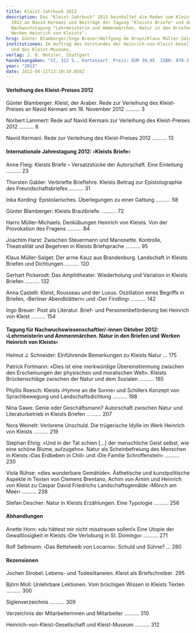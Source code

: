 ```yaml
---
title: Kleist-Jahrbuch 2013
description: Das "Kleist-Jahrbuch" 2013 beinhaltet die Reden zum Kleist-Preis
  2012 an Navid Kermani und Beiträge der Tagung "Kleists Briefe" und der
  Nachwuchstagung "Lehrmeisterin und Ammenmärchen. Natur in den Briefen und
  Werken Heinrich von Kleists".
hrsg: Günter Blamberger/Ingo Breuer/Wolfgang de Bruyn/Klaus Müller-Salget (Hrsg.)
institutionen: Im Auftrag des Vorstandes der Heinrich-von-Kleist-Gesellschaft
  und des Kleist-Museums.
verlag: J. B. Metzler, Stuttgart
handelsangaben: "VI, 312 S., Kartoniert  Preis: EUR 39,95  ISBN: 978-3-476-02498-5"
year: "2013"
date: 2022-04-21T13:10:10.858Z
---
```

#### Verleihung des Kleist-Preises 2012

Günter Blamberger: Kleist, der Araber. Rede zur Verleihung des Kleist-Preises an Navid Kermani am 18. November 2012 .......... 3

Norbert Lammert: Rede auf Navid Kermani zur Verleihung des Kleist-Preises 2012 .......... 8

Navid Kermani: Rede zur Verleihung des Kleist-Preises 2012 .......... 13

#### Internationale Jahrestagung 2012: ›Kleists Briefe‹

Anne Fleig: Kleists Briefe – Versatzstücke der Autorschaft. Eine Einleitung .......... 23

Thorsten Gabler: Verbriefte Brieflehre. Kleists Beitrag zur Epistolographie des Freundschaftsbriefes .......... 31

Inka Kording: Epistolarisches. Überlegungen zu einer Gattung .......... 58

Günter Blamberger: Kleists Brautbriefe. .......... 72

Harro Müller-Michaels: Denkübungen Heinrich von Kleists. Von der Provokation des Fragens .......... 84

Joachim Harst: Zwischen Steuermann und Marionette. Kontrolle, Theatralität und Begehren in Kleists Briefsprache .......... 95

Klaus Müller-Salget: Der arme Kauz aus Brandenburg. Landschaft in Kleists Briefen und Dichtungen .......... 120

Gerhart Pickerodt: Das Amphitheater. Wiederholung und Variation in Kleists Briefen .......... 132

Anna Castelli: Kleist, Rousseau und der Luxus. Oszillation eines Begriffs in Briefen, ›Berliner Abendblättern‹ und ›Der Findling‹ .......... 142

Ingo Breuer: Post als Literatur. Brief- und Personenbeförderung bei Heinrich von Kleist .......... 154

#### Tagung für Nachwuchswissenschaftler/-innen Oktober 2012: ›Lehrmeisterin und Ammenmärchen. Natur in den Briefen und Werken Heinrich von Kleists‹

Helmut J. Schneider: Einführende Bemerkungen zu Kleists Natur ... 175

Patrick Fortmann: »Dies ist eine merkwürdige Übereinstimmung zwischen den Erscheinungen der physischen und moralischen Welt«. Kleists Brückenschläge zwischen der Natur und dem Sozialen .......... 185

Phyllis Roesch: Kleists ›Hymne an die Sonne‹ und Schillers Konzept von Sprachbewegung und Landschaftsdichtung .......... 198

Nina Gawe: Genie oder Geschäftsmann? Autorschaft zwischen Natur und Literaturbetrieb in Kleists Briefen .......... 207

Nora Weinelt: Verlorene Unschuld. Die trügerische Idylle im Werk Heinrich von Kleists .......... 219

Stephan Ehrig: »Und in der Tat schien \[...] der menschliche Geist selbst, wie eine schöne Blume, aufzugehn«. Natur als Scheinbefreiung des Menschen in Kleists ›Das Erdbeben in Chili‹ und ›Die Familie Schroffenstein‹ .......... 230

Viola Rühse: »dies wunderbare Gemählde«. Ästhetische und kunstpolitische Aspekte in Texten von Clemens Brentano, Achim von Arnim und Heinrich von Kleist zu Caspar David Friedrichs Landschaftsgemälde ›Mönch am Meer‹ .......... 238

Stefan Descher: Natur in Kleists Erzählungen. Eine Typologie .......... 256

#### Abhandlungen

Anette Horn: »du hättest mir nicht misstrauen sollen!« Eine Utopie der Gewaltlosigkeit in Kleists ›Die Verlobung in St. Domingo‹ .......... 271

Rolf Selbmann: ›Das Bettelweib von Locarno‹. Schuld und Sühne? ... 280

#### Rezensionen

Jochen Strobel: Lebens- und Todeslitaneien. Kleist als Briefschreiber  295 

Björn Moll: Unlehrbare Lektionen. Vom brüchigen Wissen in Kleists Texten .......... 300

Siglenverzeichnis .......... 309 

Verzeichnis der Mitarbeiterinnen und Mitarbeiter .......... 310 

Heinrich-von-Kleist-Gesellschaft und Kleist-Museum .......... 312